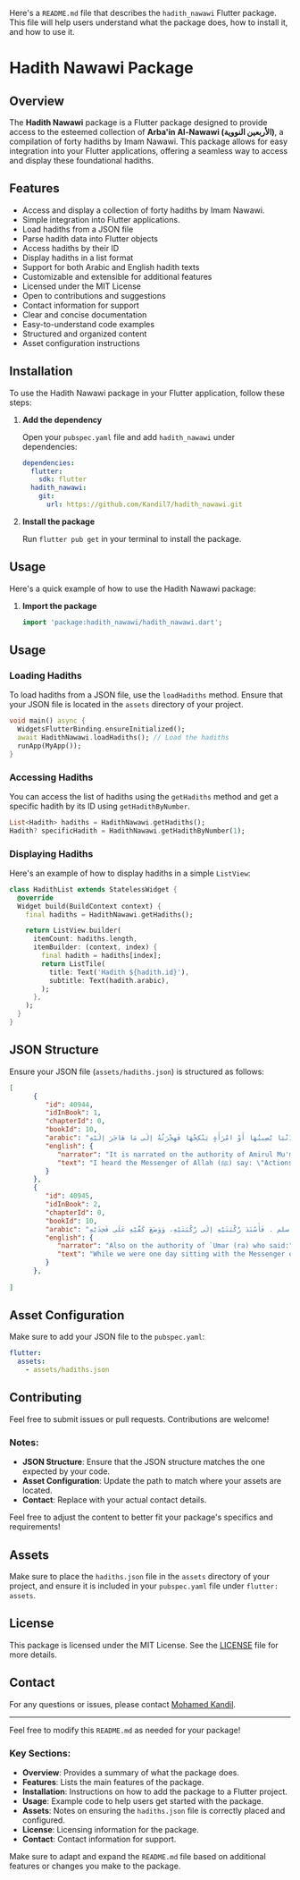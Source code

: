 Here's a `README.md` file that describes the `hadith_nawawi` Flutter package. This file will help users understand what the package does, how to install it, and how to use it.

# Hadith Nawawi Package

## Overview

The **Hadith Nawawi** package is a Flutter package designed to provide access to the esteemed collection of **Arba'in Al-Nawawi (الأربعين النووية)**, a compilation of forty hadiths by Imam Nawawi. This package allows for easy integration into your Flutter applications, offering a seamless way to access and display these foundational hadiths.

## Features

- Access and display a collection of forty hadiths by Imam Nawawi.
- Simple integration into Flutter applications.
- Load hadiths from a JSON file
- Parse hadith data into Flutter objects
- Access hadiths by their ID
- Display hadiths in a list format
- Support for both Arabic and English hadith texts
- Customizable and extensible for additional features
- Licensed under the MIT License
- Open to contributions and suggestions
- Contact information for support
- Clear and concise documentation
- Easy-to-understand code examples
- Structured and organized content
- Asset configuration instructions

## Installation

To use the Hadith Nawawi package in your Flutter application, follow these steps:

1. **Add the dependency**

   Open your `pubspec.yaml` file and add `hadith_nawawi` under dependencies:

   ```yaml
   dependencies:
     flutter:
       sdk: flutter
     hadith_nawawi:
       git:
         url: https://github.com/Kandil7/hadith_nawawi.git
   ```

2. **Install the package**

   Run `flutter pub get` in your terminal to install the package.

## Usage

Here's a quick example of how to use the Hadith Nawawi package:

1. **Import the package**

   ```dart
   import 'package:hadith_nawawi/hadith_nawawi.dart';
   ```


## Usage

### Loading Hadiths

To load hadiths from a JSON file, use the `loadHadiths` method. Ensure that your JSON file is located in the `assets` directory of your project.

```dart
void main() async {
  WidgetsFlutterBinding.ensureInitialized();
  await HadithNawawi.loadHadiths(); // Load the hadiths
  runApp(MyApp());
}
```

### Accessing Hadiths

You can access the list of hadiths using the `getHadiths` method and get a specific hadith by its ID using `getHadithByNumber`.

```dart
List<Hadith> hadiths = HadithNawawi.getHadiths();
Hadith? specificHadith = HadithNawawi.getHadithByNumber(1);
```

### Displaying Hadiths

Here's an example of how to display hadiths in a simple `ListView`:

```dart
class HadithList extends StatelessWidget {
  @override
  Widget build(BuildContext context) {
    final hadiths = HadithNawawi.getHadiths();

    return ListView.builder(
      itemCount: hadiths.length,
      itemBuilder: (context, index) {
        final hadith = hadiths[index];
        return ListTile(
          title: Text('Hadith ${hadith.id}'),
          subtitle: Text(hadith.arabic),
        );
      },
    );
  }
}
```

## JSON Structure

Ensure your JSON file (`assets/hadiths.json`) is structured as follows:

```json
[
      {
         "id": 40944,
         "idInBook": 1,
         "chapterId": 0,
         "bookId": 10,
         "arabic": "عَنْ أَمِيرِ الْمُؤْمِنِينَ أَبِي حَفْصٍ عُمَرَ بْنِ الْخَطَّابِ رَضِيَ اللهُ عَنْهُ قَالَ: سَمِعْتُ رَسُولَ اللَّهِ صلى الله عليه وسلم يَقُولُ: \" إنَّمَا الْأَعْمَالُ بِالنِّيَّاتِ، وَإِنَّمَا لِكُلِّ امْرِئٍ مَا نَوَى، فَمَنْ كَانَتْ هِجْرَتُهُ إلَى اللَّهِ وَرَسُولِهِ فَهِجْرَتُهُ إلَى اللَّهِ وَرَسُولِهِ، وَمَنْ كَانَتْ هِجْرَتُهُ لِدُنْيَا يُصِيبُهَا أَوْ امْرَأَةٍ يَنْكِحُهَا فَهِجْرَتُهُ إلَى مَا هَاجَرَ إلَيْهِ\". \nرَوَاهُ إِمَامَا الْمُحَدِّثِينَ أَبُو عَبْدِ اللهِ مُحَمَّدُ بنُ إِسْمَاعِيل بن إِبْرَاهِيم بن الْمُغِيرَة بن بَرْدِزبَه الْبُخَارِيُّ الْجُعْفِيُّ  رَضِيَ اللهُ عَنْهُمَا فِي \"صَحِيحَيْهِمَا\" اللذَينِ هُمَا أَصَحُّ الْكُتُبِ الْمُصَنَّفَةِ.",
         "english": {
            "narrator": "It is narrated on the authority of Amirul Mu'minin, Abu Hafs 'Umar bin al-Khattab (ra) who said:",
            "text": "I heard the Messenger of Allah (ﷺ) say: \"Actions are (judged) by motives (niyyah), so each man will have what he intended. Thus, he whose migration (hijrah) was to Allah and His Messenger, his migration is to Allah and His Messenger; but he whose migration was for some worldly thing he might gain, or for a wife he might marry, his migration is to that for which he migrated.\"\n\n"
         }
      },
      {
         "id": 40945,
         "idInBook": 2,
         "chapterId": 0,
         "bookId": 10,
         "arabic": "عَنْ عُمَرَ رَضِيَ اللهُ عَنْهُ أَيْضًا قَالَ: \" بَيْنَمَا نَحْنُ جُلُوسٌ عِنْدَ رَسُولِ اللَّهِ صلى الله عليه و سلم ذَاتَ يَوْمٍ، إذْ طَلَعَ عَلَيْنَا رَجُلٌ شَدِيدُ بَيَاضِ الثِّيَابِ، شَدِيدُ سَوَادِ الشَّعْرِ، لَا يُرَى عَلَيْهِ أَثَرُ السَّفَرِ، وَلَا يَعْرِفُهُ مِنَّا أَحَدٌ. حَتَّى جَلَسَ إلَى النَّبِيِّ صلى الله عليه و سلم . فَأَسْنَدَ رُكْبَتَيْهِ إلَى رُكْبَتَيْهِ، وَوَضَعَ كَفَّيْهِ عَلَى فَخِذَيْهِ، \nوَقَالَ: يَا مُحَمَّدُ أَخْبِرْنِي عَنْ الْإِسْلَامِ. \nفَقَالَ رَسُولُ اللَّهِ صلى الله عليه و سلم الْإِسْلَامُ أَنْ تَشْهَدَ أَنْ لَا إلَهَ إلَّا اللَّهُ وَأَنَّ مُحَمَّدًا رَسُولُ اللَّهِ، وَتُقِيمَ الصَّلَاةَ، وَتُؤْتِيَ الزَّكَاةَ، وَتَصُومَ رَمَضَانَ، وَتَحُجَّ الْبَيْتَ إنْ اسْتَطَعْت إلَيْهِ سَبِيلًا. \nقَالَ: صَدَقْت . فَعَجِبْنَا لَهُ يَسْأَلُهُ وَيُصَدِّقُهُ!\nقَالَ: فَأَخْبِرْنِي عَنْ الْإِيمَانِ. \nقَالَ: أَنْ تُؤْمِنَ بِاَللَّهِ وَمَلَائِكَتِهِ وَكُتُبِهِ وَرُسُلِهِ وَالْيَوْمِ الْآخِرِ، وَتُؤْمِنَ بِالْقَدَرِ خَيْرِهِ وَشَرِّهِ.\nقَالَ: صَدَقْت. قَالَ: فَأَخْبِرْنِي عَنْ الْإِحْسَانِ. \nقَالَ: أَنْ تَعْبُدَ اللَّهَ كَأَنَّك تَرَاهُ، فَإِنْ لَمْ تَكُنْ تَرَاهُ فَإِنَّهُ يَرَاك. \nقَالَ: فَأَخْبِرْنِي عَنْ السَّاعَةِ. قَالَ: مَا الْمَسْئُولُ عَنْهَا بِأَعْلَمَ مِنْ السَّائِلِ. \nقَالَ: فَأَخْبِرْنِي عَنْ أَمَارَاتِهَا؟ قَالَ: أَنْ تَلِدَ الْأَمَةُ رَبَّتَهَا، وَأَنْ تَرَى الْحُفَاةَ الْعُرَاةَ الْعَالَةَ رِعَاءَ الشَّاءِ يَتَطَاوَلُونَ فِي الْبُنْيَانِ. ثُمَّ انْطَلَقَ، فَلَبِثْتُ مَلِيًّا، \nثُمَّ قَالَ: يَا عُمَرُ أَتَدْرِي مَنْ السَّائِلُ؟. \n‫‬قُلْتُ: اللَّهُ وَرَسُولُهُ أَعْلَمُ. \nقَالَ: فَإِنَّهُ جِبْرِيلُ أَتَاكُمْ يُعَلِّمُكُمْ دِينَكُمْ \". \n.",
         "english": {
            "narrator": "Also on the authority of `Umar (ra) who said:",
            "text": "While we were one day sitting with the Messenger of Allah (ﷺ) there appeared before us a man dressed in extremely white clothes and with very black hair. No traces of journeying were visible on him, and none of us knew him.\n\nHe sat down close by the Prophet (ﷺ) rested his knees against the knees of the Prophet (ﷺ) and placed his palms over his thighs, and said: \"O Muhammad! Inform me about Islam.\" The Messenger of Allah (ﷺ) replied: \"Islam is that you should testify that there is no deity worthy of worship except Allah and that Muhammad is His Messenger (ﷺ), that you should perform salah (ritual prayer), pay the zakah, fast during Ramadan, and perform Hajj (pilgrimage) to the House (the Ka`bah at Makkah), if you can find a way to it (or find the means for making the journey to it).\" He said: \"You have spoken the truth.\"\n\nWe were astonished at his thus questioning him (ﷺ) and then telling him that he was right, but he went on to say, \"Inform me about Iman (faith).\" He (the Prophet) answered, \"It is that you believe in Allah and His angels and His Books and His Messengers and in the Last Day, and in fate (qadar), both in its good and in its evil aspects.\" He said, \"You have spoken the truth.\"\n\nThen he (the man) said, \"Inform me about Ihsan.\" He (the Prophet) answered, \"It is that you should serve Allah as though you could see Him, for though you cannot see Him yet He sees you.\"\n\nHe said, \"Inform me about the Hour.\" He (the Prophet) said, \"About that the one questioned knows no more than the questioner.\" So he said, \"Well, inform me about its signs.\" He said, \"They are that the slave-girl will give birth to her mistress and that you will see the barefooted ones, the naked, the destitute, the herdsmen of the sheep (competing with each other) in raising lofty buildings.\" Thereupon the man went off.\n\nI waited a while, and then he (the Prophet) said, \"O `Umar, do you know who that questioner was?\" I replied, \"Allah and His Messenger know better.\" He said, \"That was Jibril. He came to teach you your religion.\"\n\n"
         }
      },
   
]
```

## Asset Configuration

Make sure to add your JSON file to the `pubspec.yaml`:

```yaml
flutter:
  assets:
    - assets/hadiths.json
```

## Contributing

Feel free to submit issues or pull requests. Contributions are welcome!



### Notes:
- **JSON Structure**: Ensure that the JSON structure matches the one expected by your code.
- **Asset Configuration**: Update the path to match where your assets are located.
- **Contact**: Replace with your actual contact details.

Feel free to adjust the content to better fit your package's specifics and requirements!

## Assets

Make sure to place the `hadiths.json` file in the `assets` directory of your project, and ensure it is included in your `pubspec.yaml` file under `flutter: assets`.

## License

This package is licensed under the MIT License. See the [LICENSE](LICENSE) file for more details.

## Contact

For any questions or issues, please contact [Mohamed Kandil](mailto:mohamedkandeal7@gmail.com).

---

Feel free to modify this `README.md` as needed for your package!


### Key Sections:

- **Overview**: Provides a summary of what the package does.
- **Features**: Lists the main features of the package.
- **Installation**: Instructions on how to add the package to a Flutter project.
- **Usage**: Example code to help users get started with the package.
- **Assets**: Notes on ensuring the `hadiths.json` file is correctly placed and configured.
- **License**: Licensing information for the package.
- **Contact**: Contact information for support.

Make sure to adapt and expand the `README.md` file based on additional features or changes you make to the package.
